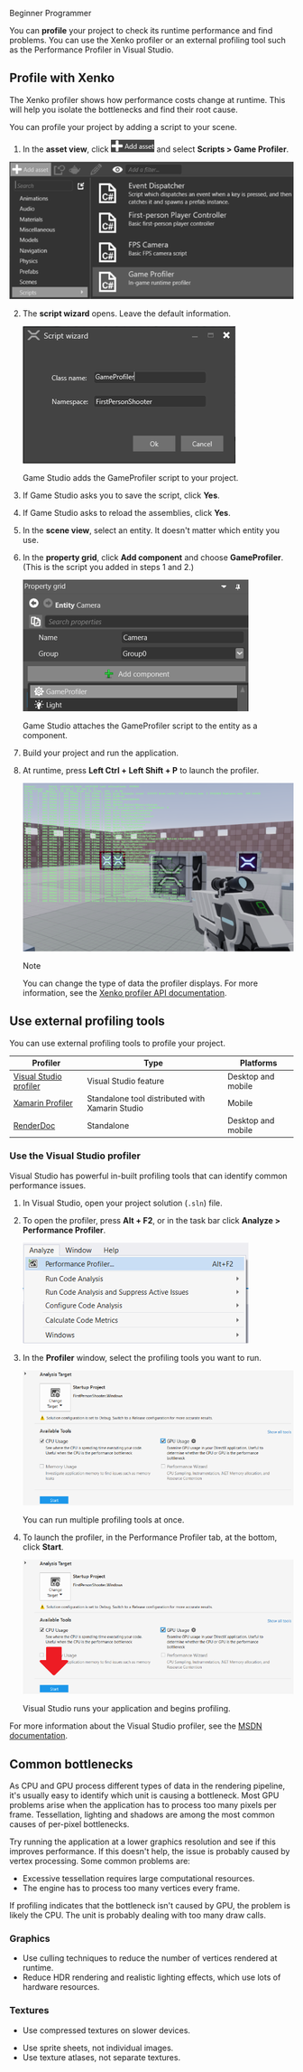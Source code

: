 <span class="label label-doc-level">Beginner</span>
<span class="label label-doc-audience">Programmer</span>

You can **profile** your project to check its runtime performance and find problems. You can use the Xenko profiler or an external profiling tool such as the Performance Profiler in Visual Studio.

## Profile with Xenko

The Xenko profiler shows how performance costs change at runtime. This will help you isolate the bottlenecks and find their root cause.

You can profile your project by adding a script to your scene.

1. In the **asset view**, click ![Add new asset button](media/profiling-add-new-asset-button.png) and select **Scripts > Game Profiler**.

 ![Add Game Profiler script](media/profiling-add-game-profiler-script.png)

2. The **script wizard** opens. Leave the default information.

    ![Script wizard](media/game-profiler-script-wizard.png)

    Game Studio adds the GameProfiler script to your project.

3. If Game Studio asks you to save the script, click **Yes**.

4. If Game Studio asks to reload the assemblies, click **Yes**.

5. In the **scene view**, select an entity. It doesn't matter which entity you use.

6. In the **property grid**, click **Add component** and choose **GameProfiler**. (This is the script you added in steps 1 and 2.)

    ![Add script component to entity](media/profiling-add-game-profiler-script-component.png)

    Game Studio attaches the GameProfiler script to the entity as a component.

7. Build your project and run the application.

8. At runtime, press **Left Ctrl + Left Shift + P** to launch the profiler.

    ![Profiler at runtime](media/profiling-profiler-at-runtime.png)

    >[!Note]
    >You can change the type of data the profiler displays. For more information, see the [Xenko profiler API documentation](xref:SiliconStudio.Core.Diagnostics.Profiler).

## Use external profiling tools
You can use external profiling tools to profile your project.

| Profiler | Type | Platforms |
| ---- | ---- | -----|
| [Visual Studio profiler](https://msdn.microsoft.com/en-us/library/mt210448.aspx) | Visual Studio feature | Desktop and mobile |
| [Xamarin Profiler](https://www.xamarin.com/profiler) | Standalone tool distributed with Xamarin Studio | Mobile |
| [RenderDoc](https://renderdoc.org/builds) | Standalone | Desktop and mobile |

### Use the Visual Studio profiler
Visual Studio has powerful in-built profiling tools that can identify common performance issues.

1. In Visual Studio, open your project solution (`.sln`) file.

2. To open the profiler, press **Alt + F2**, or in the task bar click **Analyze > Performance Profiler**.

    ![Launch Visual Studio profiler](media/profiling-profiling-in-visual-studio-start-profiler.png)

3. In the **Profiler** window, select the profiling tools you want to run.

    ![Launch Visual Studio profiler](media/profiling-profiling-in-visual-studio-gpu-cpu-profiling-launch.png)

    You can run multiple profiling tools at once.

4. To launch the profiler, in the Performance Profiler tab, at the bottom, click **Start**. 
   
   ![Profiler Start button](media/profiler-start-button.png)
    
    Visual Studio runs your application and begins profiling.

For more information about the Visual Studio profiler, see the [MSDN documentation](https://msdn.microsoft.com/en-us/library/mt210448.aspx).

## Common bottlenecks

As CPU and GPU process different types of data in the rendering pipeline, it's usually easy to identify which unit is causing a bottleneck.
Most GPU problems arise when the application has to process too many pixels per frame. Tessellation, lighting and shadows are among the most common causes of per-pixel bottlenecks.

Try running the application at a lower graphics resolution and see if this improves performance. If this doesn't help, the issue is probably caused by vertex processing. Some common problems are:

* Excessive tessellation requires large computational resources.
* The engine has to process too many vertices every frame.

If profiling indicates that the bottleneck isn't caused by GPU, the problem is likely the CPU. The unit is probably dealing with too many draw calls.

### Graphics

* Use culling techniques to reduce the number of vertices rendered at runtime.
* Reduce HDR rendering and realistic lighting effects, which use lots of hardware resources.

### Textures

* Use compressed textures on slower devices.
+ Use sprite sheets, not individual images.
+ Use texture atlases, not separate textures.